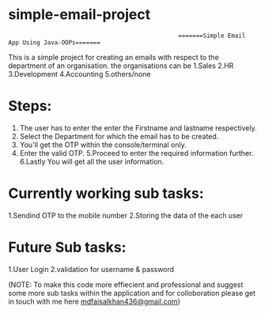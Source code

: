 # simple-email-project


                                                    =======Simple Email App Using Java-OOPs=======

This is a simple project for creating an emails with respect to the department of an organisation.
  the organisations can be 
       1.Sales
       2.HR                         
       3.Development
       4.Accounting
       5.others/none
  
  Steps:
  ======
  
1. The user has to enter the enter the Firstname and lastname respectively.
2. Select the Department for which the email has to be created.
3. You'll get the OTP within the console/terminal only.
4. Enter the valid OTP.
5.Proceed to enter the required information further.
6.Lastly You will get all the user information.

Currently working sub tasks:
=============================

1.Sendind OTP to the mobile number
2.Storing the data of the each user


Future Sub tasks:
=================
1.User Login
2.validation for username & password



(NOTE: To make this code more effiecient and professional and suggest some more sub tasks within the application and for colloboration please get in touch with me here mdfaisalkhan436@gmail.com)
